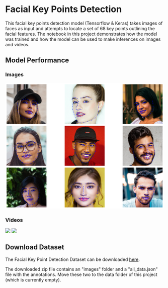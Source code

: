 # Facial Key Points Detection

This facial key points detection model (Tensorflow & Keras) takes images of faces as input and attempts to locate a set of 68 key points outlining the facial features. The notebook in this project demonstrates how the model was trained and how the model can be used to make inferences on images and videos.

## Model Performance

### Images

![Data Sample](lib/test_on_unseen_images.png)

### Videos

<img src="https://github.com/thomasvandermars/facial-keypoints-detection/tree/main/lib/test_1.gif" width="49%"/>
<img src="https://github.com/thomasvandermars/facial-keypoints-detection/tree/main/lib/test_2.gif" width="49%"/>

## Download Dataset

The Facial Key Point Detection Dataset can be downloaded <a href="https://www.kaggle.com/datasets/prashantarorat/facial-key-point-data">here</a>. 

The downloaded zip file contains an "images" folder and a "all_data.json" file with the annotations. Move these two to the data folder of this project (which is currently empty).
